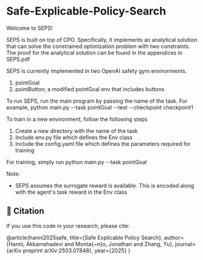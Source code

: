 # Safe-Explicable-Policy-Search

Welcome to SEPS!

SEPS is built on top of CPO. Specifically, it implements an analytical solution that can solve the constrained optimization problem with two constraints. 
The proof for the analytical solution can be found in the appendices in SEPS.pdf

SEPS is currently implemented in two OpenAI safety gym environments. 
1) pointGoal
2) pointButton; a modified pointGoal env that includes buttons

To run SEPS, run the main program by passing the name of the task. For example,
python main.py --task pointGoal --test --checkpoint checkpoint1

To train in a new environment, follow the following steps
1. Create a new directory with the name of the task
2. Include env.py file which defines the Env class
3. Include the config.yaml file which defines the parameters required for training

For training, simply run
python main.py --task pointGoal

Note:
* SEPS assumes the surrogate reward is available. This is encoded along with the agent's task reward in the Env class


## 📖 Citation

If you use this code in your research, please cite:

@article{hanni2025safe,
  title={Safe Explicable Policy Search},
  author={Hanni, Akkamahadevi and Monta{\~n}o, Jonathan and Zhang, Yu},
  journal={arXiv preprint arXiv:2503.07848},
  year={2025}
}



